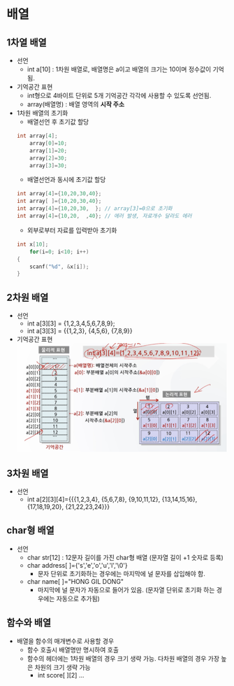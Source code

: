 # 배열
## 1차열 배열
- 선언
    - int a[10] : 1차원 배열로, 배열명은 a이고 배열의 크기는 10이며 정수값이 기억됨.
- 기억공간 표현
    - int형으로 4바이트 단위로 5개 기억공간 각각에 사용할 수 있도록 선언됨.
    - array(배열명) : 배열 영역의 **시작 주소**
- 1차원 배열의 초기화
    - 배열선언 후 초기값 할당
    ```c
    int array[4];
        array[0]=10;
        array[1]=20;
        array[2]=30;
        array[3]=30;
    ```
    - 배열선언과 동시에 초기값 할당
    ```c
    int array[4]={10,20,30,40};
    int array[ ]={10,20,30,40};
    int array[4]={10,20,30,  }; // array[3]=0으로 초기화
    int array[4]={10,20,  ,40}; // 에러 발생, 자료개수 달라도 에러
    ```
    - 외부로부터 자료를 입력받아 초기화
    ```c
    int x[10];
        for(i=0; i<10; i++)
    {
        scanf("%d", &x[i]);
    }
    ```


## 2차원 배열
- 선언
    - int a[3][3] = {1,2,3,4,5,6,7,8,9};
    - int a[3][3] = {{1,2,3},
                    {4,5,6},
                    {7,8,9}}
- 기억공간 표현
![기억공간 표현](2차원배열-기억공간.png)

## 3차원 배열
- 선언
    - int a[2][3][4]={{{1,2,3,4}, {5,6,7,8}, {9,10,11,12}, {13,14,15,16}, {17,18,19,20}, {21,22,23,24}}}

## char형 배열
- 선언
    - char str[12] : 12문자 길이를 가진 char형 배열 (문자열 길이 +1 숫자로 등록)
    - char address[ ]={'s','e','o','u','l','\0'} 
        - 문자 단위로 초기화하는 경우에는 마지막에 널 문자를 삽입해야 함.
    - char name[ ]="HONG GIL DONG"
        - 마지막에 널 문자가 자동으로 들어가 있음. (문자열 단위로 초기화 하는 경우에는 자동으로 추가됨)

## 함수와 배열
- 배열을 함수의 매개변수로 사용할 경우
    - 함수 호출시 배열명만 명시하여 호출
    - 함수의 헤더에는 1차원 배열의 경우 크기 생략 가능. 다차원 배열의 경우 가장 높은 차원의 크기 생략 가능
        - int score[ ][2] ...
